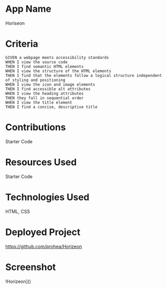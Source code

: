 # App Name
Horiseon

# Criteria
```
GIVEN a webpage meets accessibility standards
WHEN I view the source code
THEN I find semantic HTML elements
WHEN I view the structure of the HTML elements
THEN I find that the elements follow a logical structure independent of styling and positioning
WHEN I view the icon and image elements
THEN I find accessible alt attributes
WHEN I view the heading attributes
THEN they fall in sequential order
WHEN I view the title element
THEN I find a concise, descriptive title
```
# Contributions
Starter Code

# Resources Used
Starter Code

# Technologies Used
HTML, CSS

# Deployed Project
https://github.com/prohea/Horizeon

# Screenshot
!Horizeon]()
